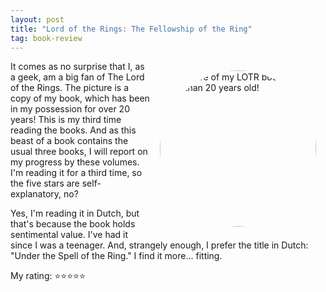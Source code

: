 ```yaml
---
layout: post
title: "Lord of the Rings: The Fellowship of the Ring"
tag: book-review
---
```


<style>
figure {
 padding: 15px ;
 margin: auto ;
 float: right ;
}

figure img {
 border-radius: 50% ;
 margin: auto ;
}
</style>
<figure>
 <img src="/blogassets/2025-06-05-lotr.png.jpg" width="250" alt="A picture of my LOTR book that more than 20 years old!">
</figure>

It comes as no surprise that I, as a geek, am a big fan of The Lord of the Rings. The picture is a copy of my book, which has been in my possession for over 20 years! This is my third time reading the books. And as this beast of a book contains the usual three books, I will report on my progress by these volumes. I'm reading it for a third time, so the five stars are self-explanatory, no?

Yes, I'm reading it in Dutch, but that's because the book holds sentimental value. I've had it since I was a teenager. And, strangely enough, I prefer the title in Dutch: "Under the Spell of the Ring." I find it more... fitting.

My rating: ⭐⭐⭐⭐⭐